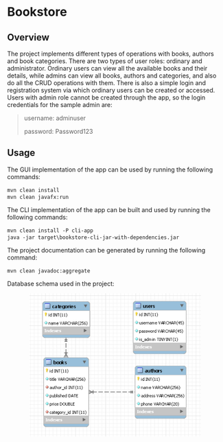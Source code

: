 # Bookstore

## Overview
The project implements different types of operations with books, authors and book categories. There are two types of user roles: ordinary and administrator.
Ordinary users can view all the available books and their details, while admins can view all books, authors and categories,
and also do all the CRUD operations with them. There is also a simple login and registration system via which ordinary users can be 
created or accessed. Users with admin role cannot be created through the app, so the login credentials for the sample admin are:
> username: adminuser
>
> password: Password123 

## Usage
The GUI implementation of the app can be used by running the following commands:
```shell
mvn clean install
mvn clean javafx:run
```

The CLI implementation of the app can be built and used by running the following commands:
```shell
mvn clean install -P cli-app
java -jar target\bookstore-cli-jar-with-dependencies.jar
```

The project documentation can be generated by running the following command: 
```shell
mvn clean javadoc:aggregate
```

Database schema used in the project:

<p align="center">
    <img src="./images/db_schema.png" alt="Database schema" width="400">
</p>